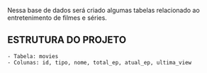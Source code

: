 Nessa base de dados será criado algumas tabelas relacionado ao entretenimento de filmes e séries.

## ESTRUTURA DO PROJETO

    - Tabela: movies
    - Colunas: id, tipo, nome, total_ep, atual_ep, ultima_view 